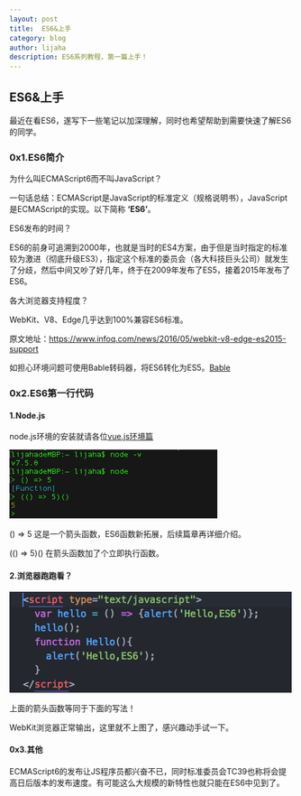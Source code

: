 ```yaml
---
layout: post
title:  ES6&上手
category: blog
author: lijaha
description: ES6系列教程，第一篇上手！
---
```


## ES6&上手
  最近在看ES6，遂写下一些笔记以加深理解，同时也希望帮助到需要快速了解ES6的同学。

### 0x1.ES6简介

为什么叫ECMAScript6而不叫JavaScript？

一句话总结：ECMAScript是JavaScript的标准定义（规格说明书），JavaScript是ECMAScript的实现。以下简称 **‘ES6’**。

ES6发布的时间？

ES6的前身可追溯到2000年，也就是当时的ES4方案，由于但是当时指定的标准较为激进（彻底升级ES3），指定这个标准的委员会（各大科技巨头公司）就发生了分歧，然后中间又吵了好几年，终于在2009年发布了ES5，接着2015年发布了ES6。

各大浏览器支持程度？

WebKit、V8、Edge几乎达到100%兼容ES6标准。

原文地址：https://www.infoq.com/news/2016/05/webkit-v8-edge-es2015-support

如担心环境问题可使用Bable转码器，将ES6转化为ES5。[Bable](http://babeljs.io)

### 0x2.ES6第一行代码

#### 1.Node.js

node.js环境的安装就请各位[vue.js环境篇]()

![nodejs](./images/ES6/nodejs.png)

() => 5        这是一个箭头函数，ES6函数新拓展，后续篇章再详细介绍。

(() => 5)()   在箭头函数加了个立即执行函数。

#### 2.浏览器跑跑看？

![js](./images/ES6/js1.png)

上面的箭头函数等同于下面的写法！

WebKit浏览器正常输出，这里就不上图了，感兴趣动手试一下。

#### 0x3.其他

  ECMAScript6的发布让JS程序员都兴奋不已，同时标准委员会TC39也称将会提高日后版本的发布速度。有可能这么大规模的新特性也就只能在ES6中见到了。
